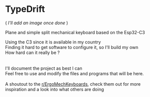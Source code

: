 # TypeDrift

( *I'll add an image once done* )

Plane and simple split mechanical keyboard based on the Esp32-C3

Using the C3 since it is available in my country
<br>
Finding it hard to get software to configure it, so I'll build my own
<br>
How hard can it really be ?
<br>
<br>
<br>
I'll document the project as best I can
<br>
Feel free to use and modify the  files and programs that will be here.
<br>
<br>
A shoutout to the [r/ErgoMechKeyboards](https://www.reddit.com/r/ErgoMechKeyboards/), check them out for more inspiration and a look into what others are doing
